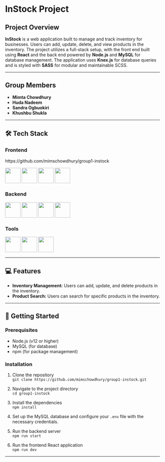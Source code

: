 # InStock Project

## Project Overview  
**InStock** is a web application built to manage and track inventory for businesses. Users can add, update, delete, and view products in the inventory. The project utilizes a full-stack setup, with the front end built using **React** and the back end powered by **Node.js** and **MySQL** for database management. The application uses **Knex.js** for database queries and is styled with **SASS** for modular and maintainable SCSS.

---

## Group Members  
- **Mimta Chowdhury**  
- **Huda Nadeem**  
- **Sandra Ogbuokiri**
- **Khushbu Shukla**  

---

## 🛠️ Tech Stack  

### Frontend  
<p>https://github.com/mimschowdhury/group1-instock<p>
<p>
  <img src="https://skillicons.dev/icons?i=javascript&theme=dark" width="50" height="50"/>
  <img src="https://skillicons.dev/icons?i=react&theme=dark" width="50" height="50"/>
  <img src="https://skillicons.dev/icons?i=sass&theme=dark" width="50" height="50"/>
  <img src="https://skillicons.dev/icons?i=reactrouter&theme=dark" width="50" height="50"/>
</p>

### Backend  
<p>
  <img src="https://skillicons.dev/icons?i=nodejs&theme=dark" width="50" height="50"/>
  <img src="https://skillicons.dev/icons?i=express&theme=dark" width="50" height="50"/>
  <img src="https://skillicons.dev/icons?i=mysql&theme=dark" width="50" height="50"/>
  <img src="https://skillicons.dev/icons?i=knex&theme=dark" width="50" height="50"/>
</p>

### Tools  
<p>
  <img src="https://skillicons.dev/icons?i=npm&theme=dark" width="50" height="50"/>
  <img src="https://skillicons.dev/icons?i=postman&theme=dark" width="50" height="50"/>
  <img src="https://skillicons.dev/icons?i=figma&theme=dark" width="50" height="50"/>
</p>

---

## 💻 Features  
- **Inventory Management:** Users can add, update, and delete products in the inventory.  
- **Product Search:** Users can search for specific products in the inventory.  

---

## 🚀 Getting Started  

### Prerequisites  
- Node.js (v12 or higher)
- MySQL (for database)
- npm (for package management)

### Installation  
1. Clone the repository  
   `git clone https://github.com/mimschowdhury/group1-instock.git`

2. Navigate to the project directory  
   `cd group1-instock`

3. Install the dependencies  
   `npm install`

4. Set up the MySQL database and configure your `.env` file with the necessary credentials.

5. Run the backend server  
   `npm run start`

6. Run the frontend React application  
   `npm run dev`

---
